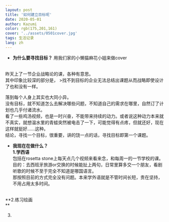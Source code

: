 ```yaml
---
layout: post
title: '如何建立目标呢'
date: 2020-05-01
author: Kazumi
color: rgb(175,201,161)
cover: '../assets/0501cover.jpg'
tags: 生活记录
lang: zh
---
```




- **为什么要寻找目标？**
用我们家的小懒猫麻花小姐来做cover<br>
<br>
昨天上了一节企业战略论的课，各种有意思。<br>
其中印象比较深的部分是，
>找不到目标的企业无法总结出课题从而战略即使设计了也和没有一样。<br>

落到每个人身上其实也大同小异。<br>
没有目标，就不知道怎么去解决哪些问题，不知道自己的需求在哪里，自然订了计划也几乎付诸流水。<br>
看了一些鸡汤视频，也是一时兴奋，不能带来持续的动力。或者说这种动力本来就不真实，就想温水里的青蛙突然被电击了一下，可能觉得有点疼，但就还好，现在这样就挺好……这种。<br>
结论，寻找一个目标，很重要，讲的饶一点的话，寻找目标即第一个课题。
<br>
- **我现在在做什么？<br>**
**1.学西语<br>**
包括在rosetta stone上每天点几个视频来看来念，和每周一的一节学校的课。<br>
目的：去西班牙旅游or交换的时候能扯上两句，日常里算多交一个朋友，看剧听歌的时候不至于完全不知道是哪国语言。<br>
那按照目前的方式完全没有问题。本来学外语就是不管时间长短，贵在坚持，不用占用太多时间。<br>
<br>
**2.练习绘画<br>**

3.






<br><br>
